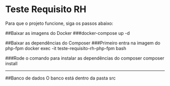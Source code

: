 # Teste Requisito RH

Para que o projeto funcione, siga os passos abaixo:

##Baixar as imagens do Docker 
###docker-compose up -d

##Baixar as dependências do Composer 
###Primeiro entra na imagem do php-fpm
docker exec -it teste-requisito-rh-php-fpm bash
 	
###Rode o comando para instalar as dependências do composer
composer install

--------------------------------

##Banco de dados
O banco está dentro da pasta src